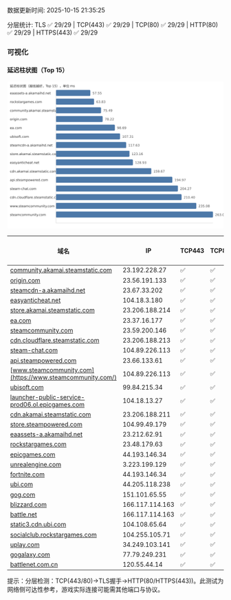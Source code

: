 数据更新时间: 2025-10-15 21:35:25

分层统计: TLS ✅ 29/29 | TCP(443) ✅ 29/29 | TCP(80) ✅ 29/29 | HTTP(80) ✅ 29/29 | HTTPS(443) ✅ 29/29

### 可视化

#### 延迟柱状图（Top 15）

![Latency Chart](latency_chart.svg)

| 域名 | IP | TCP443 | TCP80 | TLS 握手 | HTTP(80) | 状态码 | HTTPS(443) | 状态码(HTTPS) | 延迟(ms) |
|---|---|---|---|---|---|---|---|---|---|
| [community.akamai.steamstatic.com](https://community.akamai.steamstatic.com/) | 23.192.228.27 | ✅ | ✅ | ✅ | ✅ | 403 | ✅ | 403 | 75.49 |
| [origin.com](https://origin.com/) | 23.56.191.133 | ✅ | ✅ | ✅ | ✅ | 301 | ✅ | 301 | 78.22 |
| [steamcdn-a.akamaihd.net](https://steamcdn-a.akamaihd.net/) | 23.67.33.202 | ✅ | ✅ | ✅ | ✅ | 200 | ✅ | 200 | 117.63 |
| [easyanticheat.net](https://easyanticheat.net/) | 104.18.3.180 | ✅ | ✅ | ✅ | ✅ | 301 | ✅ | 301 | 128.93 |
| [store.akamai.steamstatic.com](https://store.akamai.steamstatic.com/) | 23.206.188.214 | ✅ | ✅ | ✅ | ✅ | 403 | ✅ | 403 | 123.16 |
| [ea.com](https://ea.com/) | 23.37.16.177 | ✅ | ✅ | ✅ | ✅ | 301 | ✅ | 301 | 98.69 |
| [steamcommunity.com](https://steamcommunity.com/) | 23.59.200.146 | ✅ | ✅ | ✅ | ✅ | 302 | ✅ | 200 | 263.02 |
| [cdn.cloudflare.steamstatic.com](https://cdn.cloudflare.steamstatic.com/) | 23.206.188.213 | ✅ | ✅ | ✅ | ✅ | 200 | ✅ | 200 | 210.4 |
| [steam-chat.com](https://steam-chat.com/) | 104.89.226.113 | ✅ | ✅ | ✅ | ✅ | 302 | ✅ | 404 | 204.27 |
| [api.steampowered.com](https://api.steampowered.com/) | 23.66.133.61 | ✅ | ✅ | ✅ | ✅ | 404 | ✅ | 404 | 194.97 |
| [www.steamcommunity.com](https://www.steamcommunity.com/) | 104.89.226.113 | ✅ | ✅ | ✅ | ✅ | 302 | ✅ | 302 | 235.08 |
| [ubisoft.com](https://ubisoft.com/) | 99.84.215.34 | ✅ | ✅ | ✅ | ✅ | 301 | ✅ | 301 | 107.31 |
| [launcher-public-service-prod06.ol.epicgames.com](https://launcher-public-service-prod06.ol.epicgames.com/) | 104.18.13.27 | ✅ | ✅ | ✅ | ✅ | 404 | ✅ | 404 | 288.01 |
| [cdn.akamai.steamstatic.com](https://cdn.akamai.steamstatic.com/) | 23.206.188.211 | ✅ | ✅ | ✅ | ✅ | 200 | ✅ | 200 | 159.67 |
| [store.steampowered.com](https://store.steampowered.com/) | 104.99.49.179 | ✅ | ✅ | ✅ | ✅ | 302 | ✅ | 200 | 361.44 |
| [eaassets-a.akamaihd.net](https://eaassets-a.akamaihd.net/) | 23.212.62.91 | ✅ | ✅ | ✅ | ✅ | 404 | ✅ | 404 | 57.55 |
| [rockstargames.com](https://rockstargames.com/) | 23.48.179.63 | ✅ | ✅ | ✅ | ✅ | 301 | ✅ | 301 | 63.83 |
| [epicgames.com](https://epicgames.com/) | 44.193.146.34 | ✅ | ✅ | ✅ | ✅ | 301 | ✅ | 302 | 383.05 |
| [unrealengine.com](https://unrealengine.com/) | 3.223.199.129 | ✅ | ✅ | ✅ | ✅ | 301 | ✅ | 301 | 402.09 |
| [fortnite.com](https://fortnite.com/) | 44.193.146.34 | ✅ | ✅ | ✅ | ✅ | 301 | ✅ | 301 | 416.72 |
| [ubi.com](https://ubi.com/) | 44.205.118.238 | ✅ | ✅ | ✅ | ✅ | 301 | ✅ | 301 | 295.85 |
| [gog.com](https://gog.com/) | 151.101.65.55 | ✅ | ✅ | ✅ | ✅ | 301 | ✅ | 301 | 547.25 |
| [blizzard.com](https://blizzard.com/) | 166.117.114.163 | ✅ | ✅ | ✅ | ✅ | 302 | ✅ | 302 | 291.02 |
| [battle.net](https://battle.net/) | 166.117.114.163 | ✅ | ✅ | ✅ | ✅ | 301 | ✅ | 301 | 285.87 |
| [static3.cdn.ubi.com](https://static3.cdn.ubi.com/) | 104.108.65.64 | ✅ | ✅ | ✅ | ✅ | 401 | ✅ | 401 | 460.14 |
| [socialclub.rockstargames.com](https://socialclub.rockstargames.com/) | 104.255.105.71 | ✅ | ✅ | ✅ | ✅ | 301 | ✅ | 307 | 390.57 |
| [uplay.com](https://uplay.com/) | 34.249.103.141 | ✅ | ✅ | ✅ | ✅ | 301 | ✅ | 301 | 591.95 |
| [gogalaxy.com](https://gogalaxy.com/) | 77.79.249.231 | ✅ | ✅ | ✅ | ✅ | 301 | ✅ | 301 | 718.43 |
| [battlenet.com.cn](https://battlenet.com.cn/) | 120.55.44.14 | ✅ | ✅ | ✅ | ✅ | 308 | ✅ | 302 | 829.56 |

提示：分层检测：TCP(443/80)→TLS握手→HTTP(80/HTTPS(443))。此测试为网络侧可达性参考，游戏实际连接可能需其他端口与协议。